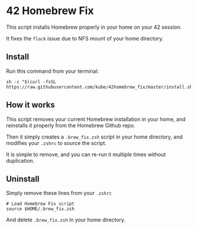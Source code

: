 42 Homebrew Fix
===============

This script installs Homebrew properly in your home on your 42 session.

It fixes the `flock` issue due to NFS mount of your home directory.


Install
-------

Run this command from your terminal:
```
sh -c "$(curl -fsSL https://raw.githubusercontent.com/kube/42homebrew_fix/master/install.sh)"
```

How it works
------------
This script removes your current Homebrew installation in your home, and reinstalls it properly from the Homebrew Github repo.

Then it simply creates a `.brew_fix.zsh` script in your home directory, and modifies your `.zshrc` to source the script.

It is simple to remove, and you can re-run it multiple times without duplication.


Uninstall
---------
Simply remove these lines from your `.zshrc`
```
# Load Homebrew Fix script
source $HOME/.brew_fix.zsh
```

And delete `.brew_fix.zsh` in your home directory.
